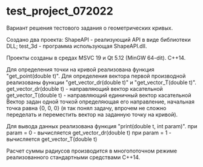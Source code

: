 # test_project_072022
Вариант решения тестового задания о геометрических кривых.

Создано два проекта:
	ShapeAPI - реализующий API в виде библиотеки DLL;
	test_3d - программа использующая ShapeAPI.dll.

Проекты созданы в средах MSVC 19 и Qt 5.12 (MinGW 64-dit). C++14.

Для определения точки на кривой реализована функция "get_point(double t)".
Для определения вектора первой производной реализованы функции "get_vector_dr(double t)" и "get_vector_T(double t)".
	get_vector_dr(double t) - направляющий вектор касательной
	get_vector_T(double t) - направляющий единичный вектор касательной
Вектор задан одной точкой определяющая его направление, начальная точка равна {0, 0, 0} (я так понял задачу, впрочем не сложно переделать и переместить вектор на заданную точку на кривой).

Для вывода данных реализована функция "print(double t, int param)".
	при param = 0 - вычисляется get_vector_dr(double t)
	при param = 1 - вычисляется get_vector_T(double t)

Расчет суммы радиусов производится в многопоточном режиме реализованного стандартными средствами C++14.

